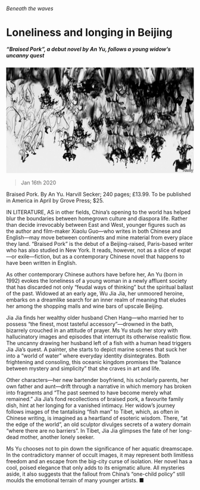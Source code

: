 ###### Beneath the waves

# Loneliness and longing in Beijing 

##### “Braised Pork”, a debut novel by An Yu, follows a young widow’s uncanny quest 

![image](images/20200118_BKP510.jpg) 

> Jan 16th 2020 

Braised Pork. By An Yu. Harvill Secker; 240 pages; £13.99. To be published in America in April by Grove Press; $25.

IN LITERATURE, AS in other fields, China’s opening to the world has helped blur the boundaries between homegrown culture and diaspora life. Rather than decide irrevocably between East and West, younger figures such as the author and film-maker Xiaolu Guo—who writes in both Chinese and English—may move between continents and mine material from every place they land. “Braised Pork” is the debut of a Beijing-raised, Paris-based writer who has also studied in New York. It reads, however, not as a slice of expat—or exile—fiction, but as a contemporary Chinese novel that happens to have been written in English.


As other contemporary Chinese authors have before her, An Yu (born in 1992) evokes the loneliness of a young woman in a newly affluent society that has discarded not only “feudal ways of thinking” but the spiritual ballast of the past. Widowed at an early age, Wu Jia Jia, her unmoored heroine, embarks on a dreamlike search for an inner realm of meaning that eludes her among the shopping malls and wine bars of upscale Beijing.

Jia Jia finds her wealthy older husband Chen Hang—who married her to possess “the finest, most tasteful accessory”—drowned in the bath, bizarrely crouched in an attitude of prayer. Ms Yu studs her story with hallucinatory images and episodes that interrupt its otherwise realistic flow. The uncanny drawing her husband left of a fish with a human head triggers Jia Jia’s quest. A painter, she starts to depict marine scenes that suck her into a “world of water” where everyday identity disintegrates. Both frightening and consoling, this oceanic kingdom promises the “balance between mystery and simplicity” that she craves in art and life.

Other characters—her new bartender boyfriend, his scholarly parents, her own father and aunt—drift through a narrative in which memory has broken into fragments and “The past seemed to have become merely what remained.” Jia Jia’s fond recollections of braised pork, a favourite family dish, hint at her longing for a vanished intimacy. Her widow’s journey follows images of the tantalising “fish man” to Tibet, which, as often in Chinese writing, is imagined as a heartland of esoteric wisdom. There, “at the edge of the world”, an old sculptor divulges secrets of a watery domain “where there are no barriers”. In Tibet, Jia Jia glimpses the fate of her long-dead mother, another lonely seeker.

Ms Yu chooses not to pin down the significance of her aquatic dreamscape. In the contradictory manner of occult images, it may represent both limitless freedom and an escape from the big-city curse of isolation. Her novel has a cool, poised elegance that only adds to its enigmatic allure. All mysteries aside, it also suggests that the fallout from China’s “one-child policy” still moulds the emotional terrain of many younger artists. ■

